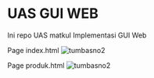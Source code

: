 # UAS GUI WEB
Ini repo UAS matkul Implementasi GUI Web

Page index.html
![tumbasno2](https://user-images.githubusercontent.com/49868784/81089611-c2537500-8f26-11ea-8c8e-e5097dacf1b4.gif)

Page produk.html
![tumbasno2](https://user-images.githubusercontent.com/49868784/81496435-db22a880-92e1-11ea-97b8-8654795dcac3.gif)

